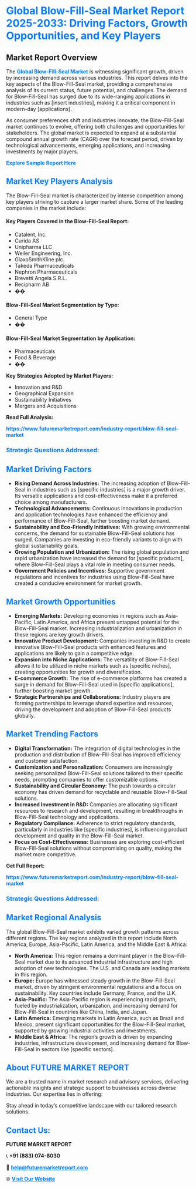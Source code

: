<h1 style="color: #007BFF;">Global Blow-Fill-Seal Market Report 2025-2033: Driving Factors, Growth Opportunities, and Key Players</h1>

<section id="overview">
<h2>Market Report Overview</h2>
<p>The <a href="https://www.futuremarketreport.com/industry-report/blow-fill-seal-market" style="color: #007BFF; text-decoration: none;"><strong>Global Blow-Fill-Seal Market</strong></a> is witnessing significant growth, driven by increasing demand across various industries. This report delves into the key aspects of the Blow-Fill-Seal market, providing a comprehensive analysis of its current status, future potential, and challenges. The demand for Blow-Fill-Seal has surged due to its wide-ranging applications in industries such as [insert industries], making it a critical component in modern-day [applications].</p>
<p>As consumer preferences shift and industries innovate, the Blow-Fill-Seal market continues to evolve, offering both challenges and opportunities for stakeholders. The global market is expected to expand at a substantial compound annual growth rate (CAGR) over the forecast period, driven by technological advancements, emerging applications, and increasing investments by major players.</p>
</section>

<section id="overview">
<p><a href="https://www.futuremarketreport.com/request-sample/reportId=117555" style="color: #007BFF; text-decoration: none;"><strong>Explore Sample Report Here</strong></a></p>
</section>

<section id="key-players">
<h2 style="color: #007BFF;">Market Key Players Analysis</h2>
<p>The Blow-Fill-Seal market is characterized by intense competition among key players striving to capture a larger market share. Some of the leading companies in the market include:</p>
<h4>Key Players Covered in the Blow-Fill-Seal Report:</h4>
<ul><li>Catalent, Inc.</li><li>Curida AS</li><li>Unipharma LLC</li><li>Weiler Engineering, Inc.</li><li>GlaxoSmithKline plc.</li><li>Takeda Pharmaceuticals</li><li>Nephron Pharmaceuticals</li><li>Brevetti Angela S.R.L.</li><li>Recipharm AB</li><li>��</li></ul>
<h4>Blow-Fill-Seal Market Segmentation by Type:</h4>
<ul><li>General Type</li><li>��</li></ul>

<h4>Blow-Fill-Seal Market Segmentation by Application:</h4>
<ul><li>Pharmaceuticals</li><li>Food &amp; Beverage</li><li>��</li></ul>
<p><strong>Key Strategies Adopted by Market Players:</strong></p>
<ul>
<li>Innovation and R&D</li>
<li>Geographical Expansion</li>
<li>Sustainability Initiatives</li>
<li>Mergers and Acquisitions</li>
</ul>
</section>

<section>
<p><strong>Read Full Analysis: </strong></p><a href="https://www.futuremarketreport.com/industry-report/blow-fill-seal-market" style="color: #007BFF; text-decoration: none;"><strong>https://www.futuremarketreport.com/industry-report/blow-fill-seal-market</strong></a>
<h3 style="color: #007BFF;">Strategic Questions Addressed:</h3>
</section>

<section id="driving-factors">
<h2 style="color: #007BFF;">Market Driving Factors</h2>
<ul>
<li><strong>Rising Demand Across Industries:</strong> The increasing adoption of Blow-Fill-Seal in industries such as [specific industries] is a major growth driver. Its versatile applications and cost-effectiveness make it a preferred choice among manufacturers.</li>
<li><strong>Technological Advancements:</strong> Continuous innovations in production and application technologies have enhanced the efficiency and performance of Blow-Fill-Seal, further boosting market demand.</li>
<li><strong>Sustainability and Eco-Friendly Initiatives:</strong> With growing environmental concerns, the demand for sustainable Blow-Fill-Seal solutions has surged. Companies are investing in eco-friendly variants to align with global sustainability goals.</li>
<li><strong>Growing Population and Urbanization:</strong> The rising global population and rapid urbanization have increased the demand for [specific products], where Blow-Fill-Seal plays a vital role in meeting consumer needs.</li>
<li><strong>Government Policies and Incentives:</strong> Supportive government regulations and incentives for industries using Blow-Fill-Seal have created a conducive environment for market growth.</li>
</ul>
</section>

<section id="growth-opportunities">
<h2 style="color: #007BFF;">Market Growth Opportunities</h2>
<ul>
<li><strong>Emerging Markets:</strong> Developing economies in regions such as Asia-Pacific, Latin America, and Africa present untapped potential for the Blow-Fill-Seal market. Increasing industrialization and urbanization in these regions are key growth drivers.</li>
<li><strong>Innovative Product Development:</strong> Companies investing in R&D to create innovative Blow-Fill-Seal products with enhanced features and applications are likely to gain a competitive edge.</li>
<li><strong>Expansion into Niche Applications:</strong> The versatility of Blow-Fill-Seal allows it to be utilized in niche markets such as [specific niches], creating opportunities for growth and diversification.</li>
<li><strong>E-commerce Growth:</strong> The rise of e-commerce platforms has created a surge in demand for Blow-Fill-Seal used in [specific applications], further boosting market growth.</li>
<li><strong>Strategic Partnerships and Collaborations:</strong> Industry players are forming partnerships to leverage shared expertise and resources, driving the development and adoption of Blow-Fill-Seal products globally.</li>
</ul>
</section>

<section id="trending-factors">
<h2 style="color: #007BFF;">Market Trending Factors</h2>
<ul>
<li><strong>Digital Transformation:</strong> The integration of digital technologies in the production and distribution of Blow-Fill-Seal has improved efficiency and customer satisfaction.</li>
<li><strong>Customization and Personalization:</strong> Consumers are increasingly seeking personalized Blow-Fill-Seal solutions tailored to their specific needs, prompting companies to offer customizable options.</li>
<li><strong>Sustainability and Circular Economy:</strong> The push towards a circular economy has driven demand for recyclable and reusable Blow-Fill-Seal solutions.</li>
<li><strong>Increased Investment in R&D:</strong> Companies are allocating significant resources to research and development, resulting in breakthroughs in Blow-Fill-Seal technology and applications.</li>
<li><strong>Regulatory Compliance:</strong> Adherence to strict regulatory standards, particularly in industries like [specific industries], is influencing product development and quality in the Blow-Fill-Seal market.</li>
<li><strong>Focus on Cost-Effectiveness:</strong> Businesses are exploring cost-efficient Blow-Fill-Seal solutions without compromising on quality, making the market more competitive.</li>
</ul>
</section>

<section>
<p><strong>Get Full Report: </strong></p><a href="https://www.futuremarketreport.com/industry-report/blow-fill-seal-market" style="color: #007BFF; text-decoration: none;"><strong>https://www.futuremarketreport.com/industry-report/blow-fill-seal-market</strong></a>
<h3 style="color: #007BFF;">Strategic Questions Addressed:</h3>
</section>


<section id="regional-analysis">
<h2 style="color: #007BFF;">Market Regional Analysis</h2>
<p>The global Blow-Fill-Seal market exhibits varied growth patterns across different regions. The key regions analyzed in this report include North America, Europe, Asia-Pacific, Latin America, and the Middle East & Africa:</p>
<ul>
<li><strong>North America:</strong> This region remains a dominant player in the Blow-Fill-Seal market due to its advanced industrial infrastructure and high adoption of new technologies. The U.S. and Canada are leading markets in this region.</li>
<li><strong>Europe:</strong> Europe has witnessed steady growth in the Blow-Fill-Seal market, driven by stringent environmental regulations and a focus on sustainability. Key countries include Germany, France, and the U.K.</li>
<li><strong>Asia-Pacific:</strong> The Asia-Pacific region is experiencing rapid growth, fueled by industrialization, urbanization, and increasing demand for Blow-Fill-Seal in countries like China, India, and Japan.</li>
<li><strong>Latin America:</strong> Emerging markets in Latin America, such as Brazil and Mexico, present significant opportunities for the Blow-Fill-Seal market, supported by growing industrial activities and investments.</li>
<li><strong>Middle East & Africa:</strong> The region’s growth is driven by expanding industries, infrastructure development, and increasing demand for Blow-Fill-Seal in sectors like [specific sectors].</li>
</ul>
</section>

<footer>
<h2 style="color: #007BFF;">About FUTURE MARKET REPORT</h2>
<p>We are a trusted name in market research and advisory services, delivering actionable insights and strategic support to businesses across diverse industries. Our expertise lies in offering:</p>

<p>Stay ahead in today’s competitive landscape with our tailored research solutions.</p>

<h2 style="color: #007BFF;">Contact Us:</h2>
<p><strong>FUTURE MARKET REPORT</strong></p>
<p>📞 <strong>+91 (883) 074-8030</strong></p>
<p>📧 <strong><a href="mailto:help@futuremarketreport.com" style="color: #007BFF;">help@futuremarketreport.com</a></strong></p>
<p>🌐 <strong><a href="https://www.futuremarketreport.com/" style="color: #007BFF;">Visit Our Website</a></strong></p>
</footer>